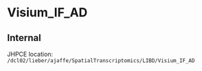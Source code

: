 # Visium_IF_AD

## Internal

JHPCE location: `/dcl02/lieber/ajaffe/SpatialTranscriptomics/LIBD/Visium_IF_AD`

